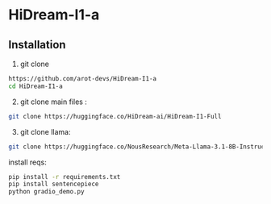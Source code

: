 # HiDream-l1-a


## Installation

1. git clone 

```bash
https://github.com/arot-devs/HiDream-I1-a
cd HiDream-I1-a
```

2. git clone main files : 

```bash
git clone https://huggingface.co/HiDream-ai/HiDream-I1-Full
```

3. git clone llama:

```bash
git clone https://huggingface.co/NousResearch/Meta-Llama-3.1-8B-Instruct
```

install reqs:

```bash
pip install -r requirements.txt
pip install sentencepiece
python gradio_demo.py
```

